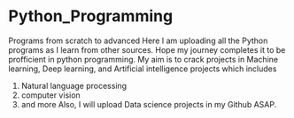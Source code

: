 # Python_Programming
Programs from scratch to advanced
Here I am uploading all the Python programs as I learn from other sources. Hope my journey completes it to be profficient in python programming. 
My aim is to crack projects in Machine learning, Deep learning, and Artificial intelligence projects which includes
1. Natural language processing
2. computer vision
3. and more
Also, I will upload Data science projects in my Github ASAP.
